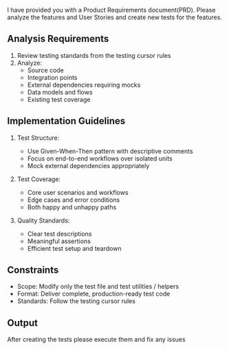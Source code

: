 I have provided you with a Product Requirements document(PRD). Please analyze the features and User Stories and create new tests for the features.

## Analysis Requirements
1. Review testing standards from the testing cursor rules
2. Analyze:
   - Source code
   - Integration points
   - External dependencies requiring mocks
   - Data models and flows
   - Existing test coverage

## Implementation Guidelines
1. Test Structure:
   - Use Given-When-Then pattern with descriptive comments
   - Focus on end-to-end workflows over isolated units
   - Mock external dependencies appropriately

2. Test Coverage:
   - Core user scenarios and workflows
   - Edge cases and error conditions
   - Both happy and unhappy paths

3. Quality Standards:
   - Clear test descriptions
   - Meaningful assertions
   - Efficient test setup and teardown

## Constraints
- Scope: Modify only the test file and test utilities / helpers
- Format: Deliver complete, production-ready test code
- Standards: Follow the testing cursor rules

## Output
After creating the tests please execute them and fix any issues